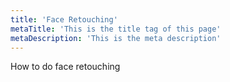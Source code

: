 ```yaml
---
title: 'Face Retouching'
metaTitle: 'This is the title tag of this page'
metaDescription: 'This is the meta description'
---
```


How to do face retouching
